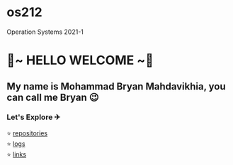 # os212
Operation Systems 2021-1

# 🤗~ HELLO WELCOME ~🤗
## My name is Mohammad Bryan Mahdavikhia, you can call me Bryan 😉

### Let's Explore ✈
⭐ [repositories](https://github.com/bryanmahdavikhia?tab=repositories)<br>
⭐ [logs](https://bryanmahdavikhia.github.io/os212//TXT/mylog.txt)<br>
⭐ [links](https://bryanmahdavikhia.github.io/os212/LINKS/)

